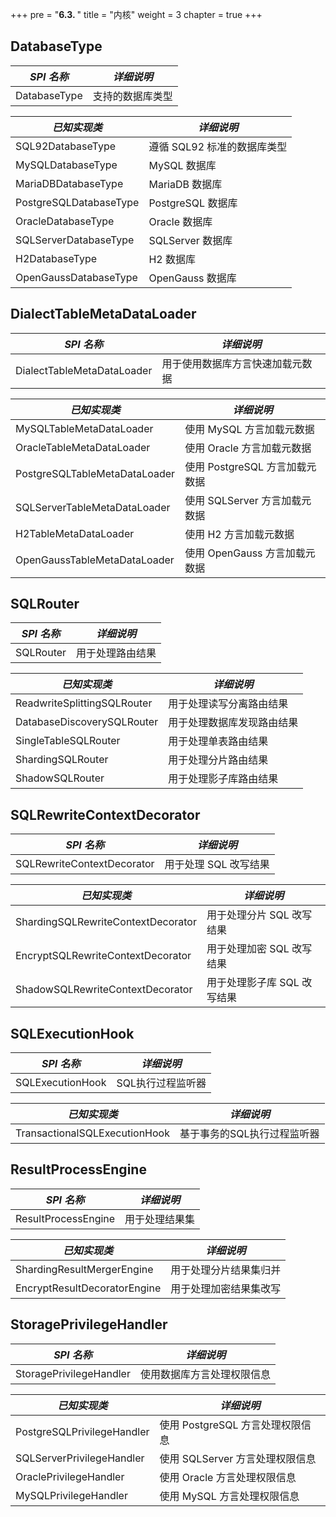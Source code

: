 +++
pre = "<b>6.3. </b>"
title = "内核"
weight = 3
chapter = true
+++

## DatabaseType

| *SPI 名称*             | *详细说明*                |
| ---------------------- | ------------------------ |
| DatabaseType           | 支持的数据库类型           |

| *已知实现类*            | *详细说明*                |
| ---------------------- | ------------------------ |
| SQL92DatabaseType      | 遵循 SQL92 标准的数据库类型 |
| MySQLDatabaseType      | MySQL 数据库              |
| MariaDBDatabaseType    | MariaDB 数据库            |
| PostgreSQLDatabaseType | PostgreSQL 数据库         |
| OracleDatabaseType     | Oracle 数据库             |
| SQLServerDatabaseType  | SQLServer 数据库          |
| H2DatabaseType         | H2 数据库                 |
| OpenGaussDatabaseType  | OpenGauss 数据库          |

## DialectTableMetaDataLoader

| *SPI 名称*                   | *详细说明*                    |
| ---------------------------- | ---------------------------- |
| DialectTableMetaDataLoader   | 用于使用数据库方言快速加载元数据 |

| *已知实现类*                   | *详细说明*                   |
| ----------------------------- | --------------------------- |
| MySQLTableMetaDataLoader      | 使用 MySQL 方言加载元数据      |
| OracleTableMetaDataLoader     | 使用 Oracle 方言加载元数据     |
| PostgreSQLTableMetaDataLoader | 使用 PostgreSQL 方言加载元数据 |
| SQLServerTableMetaDataLoader  | 使用 SQLServer 方言加载元数据  |
| H2TableMetaDataLoader         | 使用 H2 方言加载元数据         |
| OpenGaussTableMetaDataLoader  | 使用 OpenGauss 方言加载元数据  |

## SQLRouter

| *SPI 名称*                           | *详细说明*                 |
| ----------------------------------- | ------------------------- |
| SQLRouter                           | 用于处理路由结果             |

| *已知实现类*                          | *详细说明*                  |
| ----------------------------------- | ------------------------- |
| ReadwriteSplittingSQLRouter         | 用于处理读写分离路由结果       |
| DatabaseDiscoverySQLRouter          | 用于处理数据库发现路由结果      |
| SingleTableSQLRouter                | 用于处理单表路由结果           |
| ShardingSQLRouter                   | 用于处理分片路由结果          |
| ShadowSQLRouter                     | 用于处理影子库路由结果         |

## SQLRewriteContextDecorator

| *SPI 名称*                         | *详细说明*                 |
| ---------------------------------- | ------------------------- |
| SQLRewriteContextDecorator         | 用于处理 SQL 改写结果       |

| *已知实现类*                        | *详细说明*                 |
| ---------------------------------- | ------------------------- |
| ShardingSQLRewriteContextDecorator | 用于处理分片 SQL 改写结果   |
| EncryptSQLRewriteContextDecorator  | 用于处理加密 SQL 改写结果   |
| ShadowSQLRewriteContextDecorator   | 用于处理影子库 SQL 改写结果 |

## SQLExecutionHook

| *SPI 名称*                     | *详细说明*                        |
| ----------------------------- | --------------------------------- |
| SQLExecutionHook              | SQL执行过程监听器 |

| *已知实现类*                   | *详细说明*                         |
| ----------------------------- | --------------------------------- |
| TransactionalSQLExecutionHook | 基于事务的SQL执行过程监听器          |

## ResultProcessEngine

| *SPI 名称*                   | *详细说明*           |
| ---------------------------- | ------------------- |
| ResultProcessEngine          | 用于处理结果集        |

| *已知实现类*                  | *详细说明*           |
| ---------------------------- | ------------------- |
| ShardingResultMergerEngine   | 用于处理分片结果集归并 |
| EncryptResultDecoratorEngine | 用于处理加密结果集改写 |

## StoragePrivilegeHandler

| *SPI 名称*                  | *详细说明*                      |
| -------------------------- | ------------------------------ |
| StoragePrivilegeHandler    | 使用数据库方言处理权限信息          |

| *已知实现类*                 | *详细说明*                      |
| -------------------------- | ------------------------------ |
| PostgreSQLPrivilegeHandler | 使用 PostgreSQL 方言处理权限信息   |
| SQLServerPrivilegeHandler  | 使用 SQLServer 方言处理权限信息    |
| OraclePrivilegeHandler     | 使用 Oracle 方言处理权限信息       |
| MySQLPrivilegeHandler      | 使用 MySQL 方言处理权限信息        |
